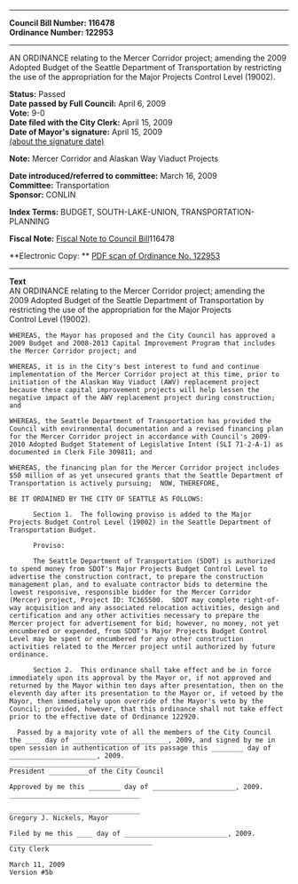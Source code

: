 * * * * *  
  
**Council Bill Number: [](#h0)[](#h2)116478**   
**Ordinance Number: 122953**  
  
* * * * *  
  
AN ORDINANCE relating to the Mercer Corridor project; amending the 2009 Adopted Budget of the Seattle Department of Transportation by restricting the use of the appropriation for the Major Projects Control Level (19002).  
  
**Status:** Passed   
**Date passed by Full Council:** April 6, 2009   
**Vote:** 9-0   
**Date filed with the City Clerk:** April 15, 2009   
**Date of Mayor's signature:** April 15, 2009   
[(about the signature date)](/~public/approvaldate.htm)   
  
**Note:** Mercer Corridor and Alaskan Way Viaduct Projects  
  
  
**Date introduced/referred to committee:** March 16, 2009   
**Committee:** Transportation   
**Sponsor:** CONLIN   
  
**Index Terms:** BUDGET, SOUTH-LAKE-UNION, TRANSPORTATION-PLANNING  
  
**Fiscal Note:** [Fiscal Note to Council Bill](http://clerk.seattle.gov/~public/fnote/116478.htm)[](#h1)[](#h3)116478  
  
**Electronic Copy: ** [PDF scan of Ordinance No. 122953](/~archives/Ordinances/Ord_122953.pdf)  
  
* * * * *  
  
**Text**  
    AN ORDINANCE relating to the Mercer Corridor project; amending the  
    2009 Adopted Budget of the Seattle Department of Transportation by  
    restricting the use of the appropriation for the Major Projects  
    Control Level (19002).  
  
    WHEREAS, the Mayor has proposed and the City Council has approved a  
    2009 Budget and 2008-2013 Capital Improvement Program that includes  
    the Mercer Corridor project; and  
  
    WHEREAS, it is in the City's best interest to fund and continue  
    implementation of the Mercer Corridor project at this time, prior to  
    initiation of the Alaskan Way Viaduct (AWV) replacement project  
    because these capital improvement projects will help lessen the  
    negative impact of the AWV replacement project during construction;  
    and  
  
    WHEREAS, the Seattle Department of Transportation has provided the  
    Council with environmental documentation and a revised financing plan  
    for the Mercer Corridor project in accordance with Council's 2009-  
    2010 Adopted Budget Statement of Legislative Intent (SLI 71-2-A-1) as  
    documented in Clerk File 309811; and  
  
    WHEREAS, the financing plan for the Mercer Corridor project includes  
    $50 million of as yet unsecured grants that the Seattle Department of  
    Transportation is actively pursuing;  NOW, THEREFORE,  
  
    BE IT ORDAINED BY THE CITY OF SEATTLE AS FOLLOWS:  
  
          Section 1.  The following proviso is added to the Major  
    Projects Budget Control Level (19002) in the Seattle Department of  
    Transportation Budget.  
  
          Proviso:  
  
          The Seattle Department of Transportation (SDOT) is authorized  
    to spend money from SDOT's Major Projects Budget Control Level to  
    advertise the construction contract, to prepare the construction  
    management plan, and to evaluate contractor bids to determine the  
    lowest responsive, responsible bidder for the Mercer Corridor  
    (Mercer) project, Project ID: TC365500.  SDOT may complete right-of-  
    way acquisition and any associated relocation activities, design and  
    certification and any other activities necessary to prepare the  
    Mercer project for advertisement for bid; however, no money, not yet  
    encumbered or expended, from SDOT's Major Projects Budget Control  
    Level may be spent or encumbered for any other construction  
    activities related to the Mercer project until authorized by future  
    ordinance.  
  
          Section 2.  This ordinance shall take effect and be in force  
    immediately upon its approval by the Mayor or, if not approved and  
    returned by the Mayor within ten days after presentation, then on the  
    eleventh day after its presentation to the Mayor or, if vetoed by the  
    Mayor, then immediately upon override of the Mayor's veto by the  
    Council; provided, however, that this ordinance shall not take effect  
    prior to the effective date of Ordinance 122920.  
  
      Passed by a majority vote of all the members of the City Council  
    the ____ day of ________________________, 2009, and signed by me in  
    open session in authentication of its passage this ________ day of  
    ______________________, 2009.  
    _________________________________  
    President __________of the City Council  
  
    Approved by me this ________ day of _____________________, 2009.  
    _________________________________  
  
    _________________________________  
    Gregory J. Nickels, Mayor  
  
    Filed by me this ____ day of __________________________, 2009.  
    ____________________________________  
    City Clerk  
  
    March 11, 2009  
    Version #5b  
